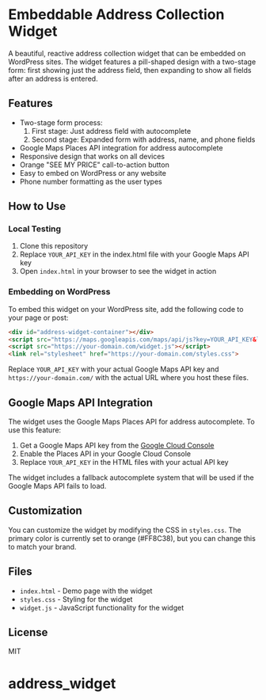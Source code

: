 # Embeddable Address Collection Widget

A beautiful, reactive address collection widget that can be embedded on WordPress sites. The widget features a pill-shaped design with a two-stage form: first showing just the address field, then expanding to show all fields after an address is entered.

## Features

- Two-stage form process:
  1. First stage: Just address field with autocomplete
  2. Second stage: Expanded form with address, name, and phone fields
- Google Maps Places API integration for address autocomplete
- Responsive design that works on all devices
- Orange "SEE MY PRICE" call-to-action button
- Easy to embed on WordPress or any website
- Phone number formatting as the user types

## How to Use

### Local Testing

1. Clone this repository
2. Replace `YOUR_API_KEY` in the index.html file with your Google Maps API key
3. Open `index.html` in your browser to see the widget in action

### Embedding on WordPress

To embed this widget on your WordPress site, add the following code to your page or post:

```html
<div id="address-widget-container"></div>
<script src="https://maps.googleapis.com/maps/api/js?key=YOUR_API_KEY&libraries=places"></script>
<script src="https://your-domain.com/widget.js"></script>
<link rel="stylesheet" href="https://your-domain.com/styles.css">
```

Replace `YOUR_API_KEY` with your actual Google Maps API key and `https://your-domain.com/` with the actual URL where you host these files.

## Google Maps API Integration

The widget uses the Google Maps Places API for address autocomplete. To use this feature:

1. Get a Google Maps API key from the [Google Cloud Console](https://console.cloud.google.com/)
2. Enable the Places API in your Google Cloud Console
3. Replace `YOUR_API_KEY` in the HTML files with your actual API key

The widget includes a fallback autocomplete system that will be used if the Google Maps API fails to load.

## Customization

You can customize the widget by modifying the CSS in `styles.css`. The primary color is currently set to orange (#FF8C38), but you can change this to match your brand.

## Files

- `index.html` - Demo page with the widget
- `styles.css` - Styling for the widget
- `widget.js` - JavaScript functionality for the widget

## License

MIT 
# address_widget
